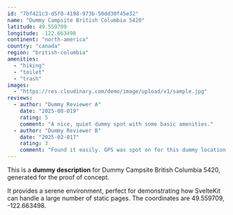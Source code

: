 ```yaml
---
id: "7bf421c3-d5f0-4198-973b-50dd30f45e32"
name: "Dummy Campsite British Columbia 5420"
latitude: 49.559709
longitude: -122.663498
continent: "north-america"
country: "canada"
region: "british-columbia"
amenities:
  - "hiking"
  - "toilet"
  - "trash"
images:
  - "https://res.cloudinary.com/demo/image/upload/v1/sample.jpg"
reviews:
  - author: "Dummy Reviewer A"
    date: "2025-08-019"
    rating: 5
    comment: "A nice, quiet dummy spot with some basic amenities."
  - author: "Dummy Reviewer B"
    date: "2025-02-017"
    rating: 3
    comment: "Found it easily. GPS was spot on for this dummy location."
---
```


This is a **dummy description** for Dummy Campsite British Columbia 5420, generated for the proof of concept.

It provides a serene environment, perfect for demonstrating how SvelteKit can handle a large number of static pages. The coordinates are 49.559709, -122.663498.
